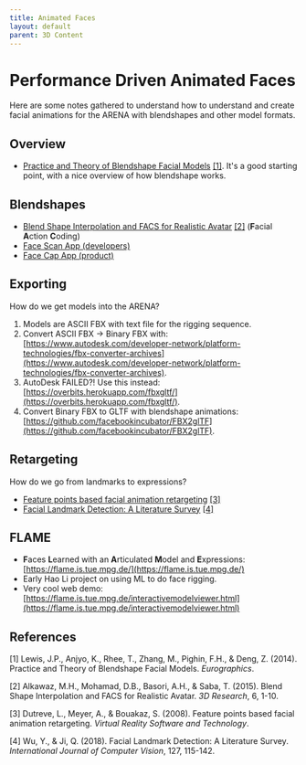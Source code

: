 ```yaml
---
title: Animated Faces
layout: default
parent: 3D Content
---
```


# Performance Driven Animated Faces

Here are some notes gathered to understand how to understand and create facial animations for the ARENA with blendshapes and other model formats.

## Overview

- [Practice and Theory of Blendshape Facial Models](https://pdfs.semanticscholar.org/7856/4583ecf36802a77815e731b6721b57b50cd7.pdf) [[1]](#1). It's a good starting point, with a nice overview of how blendshape works.

## Blendshapes

- [Blend Shape Interpolation and FACS for Realistic Avatar](https://www.researchgate.net/publication/271596909_Blend_Shape_Interpolation_and_FACS_for_Realistic_Avatar) [[2]](#2) (**F**acial **A**ction **C**oding)
- [Face Scan App (developers)](https://www.bannaflak.com/face-scan/documentation.html)
- [Face Cap App (product)](https://www.bannaflak.com/face-cap/index.html)

## Exporting

How do we get models into the ARENA?

1. Models are ASCII FBX with text file for the rigging sequence.
1. Convert ASCII FBX -\> Binary FBX with: [https://www.autodesk.com/developer-network/platform-technologies/fbx-converter-archives](https://www.autodesk.com/developer-network/platform-technologies/fbx-converter-archives).
1. AutoDesk FAILED?! Use this instead: [https://overbits.herokuapp.com/fbxgltf/](https://overbits.herokuapp.com/fbxgltf/).
1. Convert Binary FBX to GLTF with blendshape animations: [https://github.com/facebookincubator/FBX2glTF](https://github.com/facebookincubator/FBX2glTF).

## Retargeting

How do we go from landmarks to expressions?

- [Feature points based facial animation retargeting](https://liris.cnrs.fr/Documents/Liris-3546.pdf) [[3]](#3)
- [Facial Landmark Detection: A Literature Survey](https://arxiv.org/pdf/1805.05563.pdf) [[4]](#4)

## FLAME

- **F**aces **L**earned with an **A**rticulated **M**odel and **E**xpressions: [https://flame.is.tue.mpg.de/](https://flame.is.tue.mpg.de/)
- Early Hao Li project on using ML to do face rigging.
- Very cool web demo: [https://flame.is.tue.mpg.de/interactivemodelviewer.html](https://flame.is.tue.mpg.de/interactivemodelviewer.html)


## References

<a id="1">[1]</a>
Lewis, J.P., Anjyo, K., Rhee, T., Zhang, M., Pighin, F.H., & Deng, Z. (2014). Practice and Theory of Blendshape Facial Models. *Eurographics*.

<a id="2">[2]</a>
Alkawaz, M.H., Mohamad, D.B., Basori, A.H., & Saba, T. (2015). Blend Shape Interpolation and FACS for Realistic Avatar. *3D Research*, 6, 1-10.

<a id="3">[3]</a>
Dutreve, L., Meyer, A., & Bouakaz, S. (2008). Feature points based facial animation retargeting. *Virtual Reality Software and Technology*.

<a id="4">[4]</a>
Wu, Y., & Ji, Q. (2018). Facial Landmark Detection: A Literature Survey. *International Journal of Computer Vision*, 127, 115-142.
